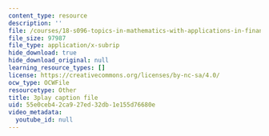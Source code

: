 ```yaml
---
content_type: resource
description: ''
file: /courses/18-s096-topics-in-mathematics-with-applications-in-finance-fall-2013/55e0ceb42ca927ed32db1e155d76680e_cDlbEQz1PQk.srt
file_size: 97987
file_type: application/x-subrip
hide_download: true
hide_download_original: null
learning_resource_types: []
license: https://creativecommons.org/licenses/by-nc-sa/4.0/
ocw_type: OCWFile
resourcetype: Other
title: 3play caption file
uid: 55e0ceb4-2ca9-27ed-32db-1e155d76680e
video_metadata:
  youtube_id: null
---
```

